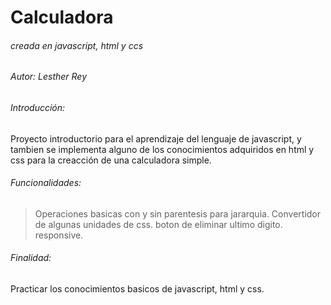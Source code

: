 # Calculadora

###### creada en javascript, html y ccs
###### Autor: Lesther Rey 


###### Introducción:
Proyecto introductorio para el aprendizaje del lenguaje de javascript, y tambien se implementa alguno de los conocimientos adquiridos en html y css para la creacción de una calculadora simple.

###### Funcionalidades:
>Operaciones basicas con y sin parentesis para jararquia.
Convertidor de algunas unidades de css.
boton de eliminar ultimo digito.
responsive.

###### Finalidad:
Practicar los conocimientos basicos de javascript, html y css.
